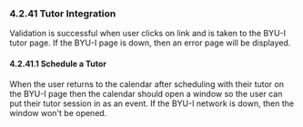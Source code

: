 ### 4.2.41 Tutor Integration

Validation is successful when user clicks on link and is taken to the BYU-I tutor page. If the BYU-I page is down, then an error page will be displayed.

#### 4.2.41.1 Schedule a Tutor

When the user returns to the calendar after scheduling with their tutor on the BYU-I page then the calendar should open a window so the user can put their tutor session in as an event. If the BYU-I network is down, then the window won't be opened. 

